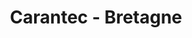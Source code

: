 ---
guid: "8897b8fafba5"
title: "Carantec - Bretagne"
latlng: "48.667671, -3.913791"
youtubeId: "SjvytkuRl2A" 
---